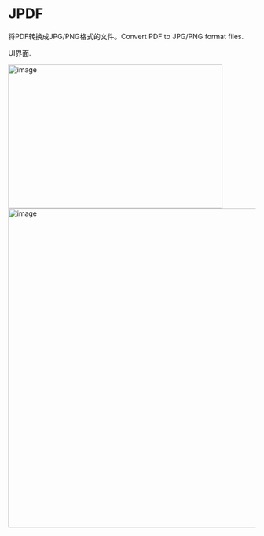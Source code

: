 # JPDF
将PDF转换成JPG/PNG格式的文件。Convert PDF to JPG/PNG format files.  

UI界面.  

<img width="436" height="293" alt="image" src="https://github.com/user-attachments/assets/dd44e472-d869-491a-bf2d-d8f47b7ca55c" />  


<img width="847" height="651" alt="image" src="https://github.com/user-attachments/assets/3ed56c8d-a236-4d2a-b9e5-a36561973e47" />



